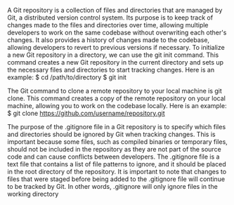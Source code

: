 A Git repository is a collection of files and directories that are managed by Git, a distributed version control system. Its purpose is to keep track of changes made to the files and directories over time, allowing multiple developers to work on the same codebase without overwriting each other's changes. It also provides a history of changes made to the codebase, allowing developers to revert to previous versions if necessary.
To initialize a new Git repository in a directory, we can use the git init command. This command creates a new Git repository in the current directory and sets up the necessary files and directories to start tracking changes. Here is an example:
    $ cd /path/to/directory
    $ git init

The Git command to clone a remote repository to your local machine is git clone. This command creates a copy of the remote repository on your local machine, allowing you to work on the codebase locally. Here is an example:
    $ git clone https://github.com/username/repository.git

The purpose of the .gitignore file in a Git repository is to specify which files and directories should be ignored by Git when tracking changes. This is important because some files, such as compiled binaries or temporary files, should not be included in the repository as they are not part of the source code and can cause conflicts between developers. The .gitignore file is a text file that contains a list of file patterns to ignore, and it should be placed in the root directory of the repository. It is important to note that changes to files that were staged before being added to the .gitignore file will continue to be tracked by Git. In other words, .gitignore will only ignore files in the working directory